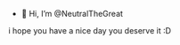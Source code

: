 - 👋 Hi, I’m @NeutralTheGreat


i hope you have a nice day you deserve  it :D 
<!---
NeutralTheGreat/NeutralTheGreat is a ✨ special ✨ repository because its `README.md` (this file) appears on your GitHub profile.
You can click the Preview link to take a look at your changes.
--->
